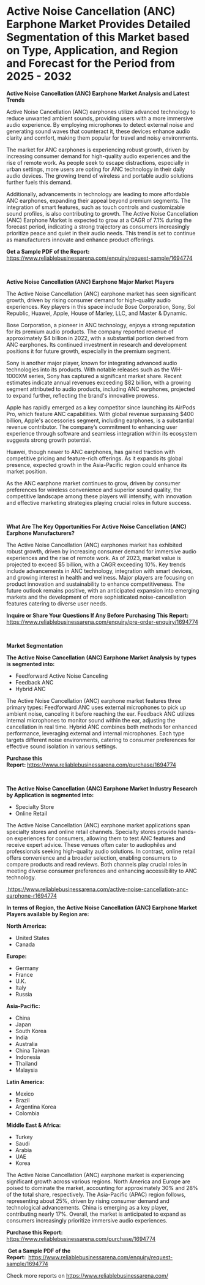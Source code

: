 <p><h1>Active Noise Cancellation (ANC) Earphone Market Provides Detailed Segmentation of this Market based on Type, Application, and Region and Forecast for the Period from 2025 - 2032</h1></p><p><strong>Active Noise Cancellation (ANC) Earphone Market Analysis and Latest Trends</strong></p>
<p><p>Active Noise Cancellation (ANC) earphones utilize advanced technology to reduce unwanted ambient sounds, providing users with a more immersive audio experience. By employing microphones to detect external noise and generating sound waves that counteract it, these devices enhance audio clarity and comfort, making them popular for travel and noisy environments.</p><p>The market for ANC earphones is experiencing robust growth, driven by increasing consumer demand for high-quality audio experiences and the rise of remote work. As people seek to escape distractions, especially in urban settings, more users are opting for ANC technology in their daily audio devices. The growing trend of wireless and portable audio solutions further fuels this demand.</p><p>Additionally, advancements in technology are leading to more affordable ANC earphones, expanding their appeal beyond premium segments. The integration of smart features, such as touch controls and customizable sound profiles, is also contributing to growth. The Active Noise Cancellation (ANC) Earphone Market is expected to grow at a CAGR of 7.1% during the forecast period, indicating a strong trajectory as consumers increasingly prioritize peace and quiet in their audio needs. This trend is set to continue as manufacturers innovate and enhance product offerings.</p></p>
<p><strong>Get a Sample PDF of the Report:&nbsp;</strong> <a href="https://www.reliablebusinessarena.com/enquiry/request-sample/1694774?utm_campaign=2639&utm_medium=2&utm_source=Github&utm_content=ia&utm_term=25032025&utm_id=active-noise-cancellation-anc-earphone">https://www.reliablebusinessarena.com/enquiry/request-sample/1694774</a></p>
<p>&nbsp;</p>
<p><strong>Active Noise Cancellation (ANC) Earphone Major Market Players</strong></p>
<p><p>The Active Noise Cancellation (ANC) earphone market has seen significant growth, driven by rising consumer demand for high-quality audio experiences. Key players in this space include Bose Corporation, Sony, Sol Republic, Huawei, Apple, House of Marley, LLC, and Master & Dynamic.</p><p>Bose Corporation, a pioneer in ANC technology, enjoys a strong reputation for its premium audio products. The company reported revenue of approximately $4 billion in 2022, with a substantial portion derived from ANC earphones. Its continued investment in research and development positions it for future growth, especially in the premium segment.</p><p>Sony is another major player, known for integrating advanced audio technologies into its products. With notable releases such as the WH-1000XM series, Sony has captured a significant market share. Recent estimates indicate annual revenues exceeding $82 billion, with a growing segment attributed to audio products, including ANC earphones, projected to expand further, reflecting the brand's innovative prowess.</p><p>Apple has rapidly emerged as a key competitor since launching its AirPods Pro, which feature ANC capabilities. With global revenue surpassing $400 billion, Apple's accessories segment, including earphones, is a substantial revenue contributor. The company’s commitment to enhancing user experience through software and seamless integration within its ecosystem suggests strong growth potential.</p><p>Huawei, though newer to ANC earphones, has gained traction with competitive pricing and feature-rich offerings. As it expands its global presence, expected growth in the Asia-Pacific region could enhance its market position.</p><p>As the ANC earphone market continues to grow, driven by consumer preferences for wireless convenience and superior sound quality, the competitive landscape among these players will intensify, with innovation and effective marketing strategies playing crucial roles in future success.</p></p>
<p>&nbsp;</p>
<p><strong>What Are The Key Opportunities For Active Noise Cancellation (ANC) Earphone Manufacturers?</strong></p>
<p><p>The Active Noise Cancellation (ANC) earphones market has exhibited robust growth, driven by increasing consumer demand for immersive audio experiences and the rise of remote work. As of 2023, market value is projected to exceed $5 billion, with a CAGR exceeding 10%. Key trends include advancements in ANC technology, integration with smart devices, and growing interest in health and wellness. Major players are focusing on product innovation and sustainability to enhance competitiveness. The future outlook remains positive, with an anticipated expansion into emerging markets and the development of more sophisticated noise-cancellation features catering to diverse user needs.</p></p>
<p><strong>Inquire or Share Your Questions If Any Before Purchasing This Report:</strong> <a href="https://www.reliablebusinessarena.com/enquiry/pre-order-enquiry/1694774?utm_campaign=2639&utm_medium=2&utm_source=Github&utm_content=ia&utm_term=25032025&utm_id=active-noise-cancellation-anc-earphone">https://www.reliablebusinessarena.com/enquiry/pre-order-enquiry/1694774</a></p>
<p>&nbsp;</p>
<p><strong>Market Segmentation</strong></p>
<p><strong>The Active Noise Cancellation (ANC) Earphone Market Analysis by types is segmented into:</strong></p>
<p><ul><li>Feedforward Active Noise Canceling</li><li>Feedback ANC</li><li>Hybrid ANC</li></ul></p>
<p><p>The Active Noise Cancellation (ANC) earphone market features three primary types: Feedforward ANC uses external microphones to pick up ambient noise, canceling it before reaching the ear. Feedback ANC utilizes internal microphones to monitor sound within the ear, adjusting the cancellation in real time. Hybrid ANC combines both methods for enhanced performance, leveraging external and internal microphones. Each type targets different noise environments, catering to consumer preferences for effective sound isolation in various settings.</p></p>
<p><strong>Purchase this Report:&nbsp;</strong><a href="https://www.reliablebusinessarena.com/purchase/1694774?utm_campaign=2639&utm_medium=2&utm_source=Github&utm_content=ia&utm_term=25032025&utm_id=active-noise-cancellation-anc-earphone">https://www.reliablebusinessarena.com/purchase/1694774</a></p>
<p>&nbsp;</p>
<p><strong>The Active Noise Cancellation (ANC) Earphone Market Industry Research by Application is segmented into:</strong></p>
<p><ul><li>Specialty Store</li><li>Online Retail</li></ul></p>
<p><p>The Active Noise Cancellation (ANC) earphone market applications span specialty stores and online retail channels. Specialty stores provide hands-on experiences for consumers, allowing them to test ANC features and receive expert advice. These venues often cater to audiophiles and professionals seeking high-quality audio solutions. In contrast, online retail offers convenience and a broader selection, enabling consumers to compare products and read reviews. Both channels play crucial roles in meeting diverse consumer preferences and enhancing accessibility to ANC technology.</p></p>
<p><a href="https://www.reliablebusinessarena.com/active-noise-cancellation-anc-earphone-r1694774?utm_campaign=2639&utm_medium=2&utm_source=Github&utm_content=ia&utm_term=25032025&utm_id=active-noise-cancellation-anc-earphone">&nbsp;https://www.reliablebusinessarena.com/active-noise-cancellation-anc-earphone-r1694774</a></p>
<p><strong>In terms of Region, the Active Noise Cancellation (ANC) Earphone Market Players available by Region are:</strong></p>
<p>
    <p> <strong> North America: </strong>
        <ul>
            <li>United States</li>
            <li>Canada</li>
        </ul>
        </p> 
    <p> <strong> Europe: </strong>
        <ul>
            <li>Germany</li>
            <li>France</li>
            <li>U.K.</li>
            <li>Italy</li>
            <li>Russia</li>
        </ul>
        </p> 
    <p> <strong> Asia-Pacific: </strong>
        <ul>
            <li>China</li>
            <li>Japan</li>
            <li>South Korea</li>
            <li>India</li>
            <li>Australia</li>
            <li>China Taiwan</li>
            <li>Indonesia</li>
            <li>Thailand</li>
            <li>Malaysia</li>
        </ul>
        </p> 
    <p> <strong> Latin America: </strong>
        <ul>
            <li>Mexico</li>
            <li>Brazil</li>
            <li>Argentina Korea</li>
            <li>Colombia</li>
        </ul>
        </p> 
    <p> <strong> Middle East & Africa: </strong>
        <ul>
            <li>Turkey</li>
            <li>Saudi</li>
            <li>Arabia</li>
            <li>UAE</li>
            <li>Korea</li>
        </ul>
    </p>
    </p>
<p><p>The Active Noise Cancellation (ANC) earphone market is experiencing significant growth across various regions. North America and Europe are poised to dominate the market, accounting for approximately 30% and 28% of the total share, respectively. The Asia-Pacific (APAC) region follows, representing about 25%, driven by rising consumer demand and technological advancements. China is emerging as a key player, contributing nearly 17%. Overall, the market is anticipated to expand as consumers increasingly prioritize immersive audio experiences.</p></p>
<p><strong>Purchase this Report: </strong><a href="https://www.reliablebusinessarena.com/purchase/1694774?utm_campaign=2639&utm_medium=2&utm_source=Github&utm_content=ia&utm_term=25032025&utm_id=active-noise-cancellation-anc-earphone">https://www.reliablebusinessarena.com/purchase/1694774</a></p>
<p>&nbsp;<strong>Get a Sample PDF of the Report:&nbsp;&nbsp;</strong><a href="https://www.reliablebusinessarena.com/enquiry/request-sample/1694774?utm_campaign=2639&utm_medium=2&utm_source=Github&utm_content=ia&utm_term=25032025&utm_id=active-noise-cancellation-anc-earphone">https://www.reliablebusinessarena.com/enquiry/request-sample/1694774</a></p>
<p><strong></strong></p>
<p>Check more reports on <a href="https://www.reliablebusinessarena.com/?utm_campaign=2639&utm_medium=2&utm_source=Github&utm_content=ia&utm_term=25032025&utm_id=active-noise-cancellation-anc-earphone">https://www.reliablebusinessarena.com/</a></p>